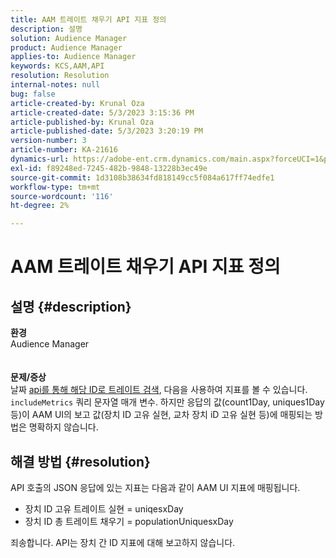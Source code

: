 ```yaml
---
title: AAM 트레이트 채우기 API 지표 정의
description: 설명
solution: Audience Manager
product: Audience Manager
applies-to: Audience Manager
keywords: KCS,AAM,API
resolution: Resolution
internal-notes: null
bug: false
article-created-by: Krunal Oza
article-created-date: 5/3/2023 3:15:36 PM
article-published-by: Krunal Oza
article-published-date: 5/3/2023 3:20:19 PM
version-number: 3
article-number: KA-21616
dynamics-url: https://adobe-ent.crm.dynamics.com/main.aspx?forceUCI=1&pagetype=entityrecord&etn=knowledgearticle&id=08ba1058-c5e9-ed11-a7c6-6045bd006b4b
exl-id: f89248ed-7245-482b-9848-13228b3ec49e
source-git-commit: 1d3108b38634fd818149cc5f084a617ff74edfe1
workflow-type: tm+mt
source-wordcount: '116'
ht-degree: 2%

---
```


# AAM 트레이트 채우기 API 지표 정의

## 설명 {#description}

<b>환경</b><br>Audience Manager<br> <br> <br><b>문제/증상</b><br>날짜 [api를 통해 해당 ID로 트레이트 검색](https://bank.demdex.com/portal/swagger/index.html#/Traits%20API/get_traits__sid_), 다음을 사용하여 지표를 볼 수 있습니다. `includeMetrics` 쿼리 문자열 매개 변수. 하지만 응답의 값(count1Day, uniques1Day 등)이 AAM UI의 보고 값(장치 ID 고유 실현, 교차 장치 iD 고유 실현 등)에 매핑되는 방법은 명확하지 않습니다. 

## 해결 방법 {#resolution}


API 호출의 JSON 응답에 있는 지표는 다음과 같이 AAM UI 지표에 매핑됩니다.

- 장치 ID 고유 트레이트 실현 = uniqesxDay
- 장치 ID 총 트레이트 채우기 = populationUniquesxDay


죄송합니다. API는 장치 간 ID 지표에 대해 보고하지 않습니다.
